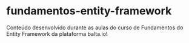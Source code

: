 # fundamentos-entity-framework
Conteúdo desenvolvido durante as aulas do curso de Fundamentos do Entity Framework da plataforma balta.io!
